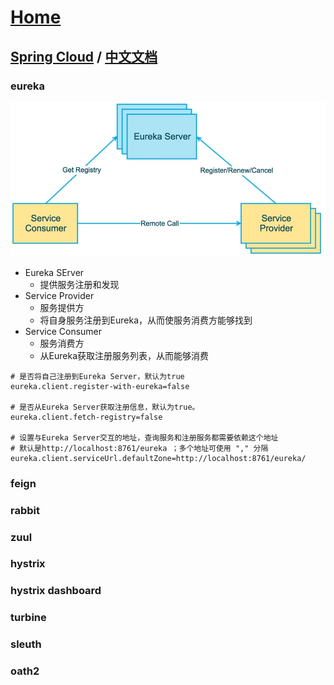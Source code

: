 # [Home](../README.md)
## [Spring Cloud](https://spring.io/projects/spring-cloud) / [中文文档](https://www.springcloud.cc/)

### eureka
![eureka](../images/eureka1.jpg)

- Eureka SErver
	- 提供服务注册和发现
- Service Provider
	- 服务提供方
	- 将自身服务注册到Eureka，从而使服务消费方能够找到
- Service Consumer
	- 服务消费方
	- 从Eureka获取注册服务列表，从而能够消费

```
# 是否将自己注册到Eureka Server，默认为true
eureka.client.register-with-eureka=false

# 是否从Eureka Server获取注册信息，默认为true。
eureka.client.fetch-registry=false

# 设置与Eureka Server交互的地址，查询服务和注册服务都需要依赖这个地址
# 默认是http://localhost:8761/eureka ；多个地址可使用 "," 分隔
eureka.client.serviceUrl.defaultZone=http://localhost:8761/eureka/
```
### feign
### rabbit
### zuul
### hystrix
### hystrix dashboard
### turbine
### sleuth
### oath2